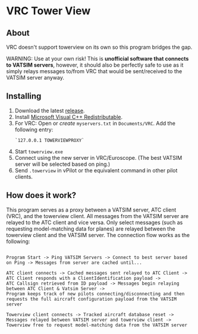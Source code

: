 # VRC Tower View

## About

VRC doesn't support towerview on its own so this program bridges the gap.

WARNING: Use at your own risk! This is **unofficial software that connects to VATSIM servers**, however, it should also be perfectly safe to use as it simply relays messages to/from VRC that would be sent/received to the VATSIM server anyway.

## Installing

1. Download the latest [release](https://github.com/Sequal32/vrctowerview/releases/latest).
2. Install [Microsoft Visual C++ Redistributable](https://www.microsoft.com/en-us/download/details.aspx?id=52685).
3. For VRC:
    Open or *create* `myservers.txt` in `Documents/VRC`. Add the following entry: 
    ```
    `127.0.0.1 TOWERVIEWPROXY`
    ```
4. Start `towerview.exe`
5. Connect using the new server in VRC/Euroscope. (The best VATSIM server will be selected based on ping.)
6. Send `.towerview` in vPilot or the equivalent command in other pilot clients.

## How does it work?

This program serves as a proxy between a VATSIM server, ATC client (VRC), and the towerview client. All messages from the VATSIM server are relayed to the ATC client and vice versa. Only select messages (such as requesting model-matching data for planes) are relayed between the towerview client and the VATSIM server. The connection flow works as the following:

```

Program Start -> Ping VATSIM Servers -> Connect to best server based on Ping -> Messages from server are cached until... 

ATC client connects -> Cached messages sent relayed to ATC Client -> ATC Client responds with a ClientIdentification payload -> 
ATC Callsign retrieved from ID payload -> Messages begin relaying between ATC Client & Vatsim Server -> 
Program keeps track of new pilots connecting/disconnecting and then requests the full aircraft configuration payload from the VATSIM server

Towerview client connects -> Tracked aircraft database reset -> Messages relayed between VATSIM server and towerview client -> 
Towerview free to request model-matching data from the VATSIM server 

```
